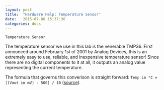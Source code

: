 ```yaml
---
layout: post
title:  "Hardware Help: Temperature Sensor"
date:   2015-07-08 15:37:30
categories: docs
---
```


	Temperature Sensor

The temperature sensor we use in this lab is the venerable TMP36. First announced around February 1st of 2001 by Analog Devices, this is an extremely easy to use, reliable, and inexpensive temperature sensor! Since there are no digital components to it at all, it outputs an analog value representing the current temperature.

The formula that governs this converison is straight forward: `Temp in °C = [(Vout in mV) - 500] / 10` ([source](https://learn.adafruit.com/tmp36-temperature-sensor)).